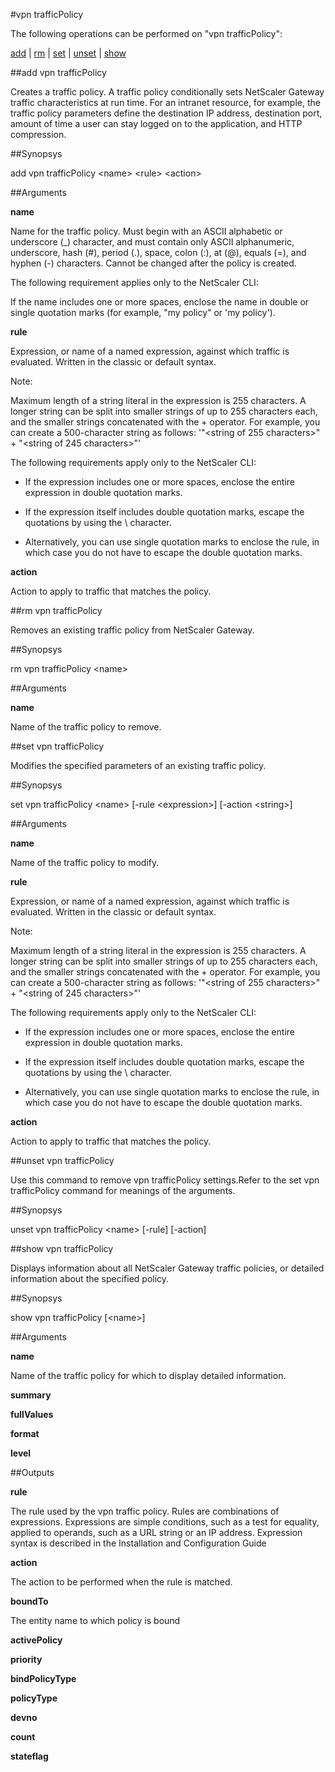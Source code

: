 #vpn trafficPolicy

The following operations can be performed on "vpn trafficPolicy":


[add](#add-vpn-trafficpolicy) | [rm](#rm-vpn-trafficpolicy) | [set](#set-vpn-trafficpolicy) | [unset](#unset-vpn-trafficpolicy) | [show](#show-vpn-trafficpolicy)

##add vpn trafficPolicy

Creates a traffic policy. A traffic policy conditionally sets NetScaler Gateway traffic characteristics at run time. For an intranet resource, for example, the traffic policy parameters define the destination IP address, destination port, amount of time a user can stay logged on to the application, and HTTP compression.


##Synopsys

add vpn trafficPolicy &lt;name> &lt;rule> &lt;action>


##Arguments

<b>name</b>
Name for the traffic policy. Must begin with an ASCII alphabetic or underscore (_) character, and must contain only ASCII alphanumeric, underscore, hash (#), period (.), space, colon (:), at (@), equals (=), and hyphen (-) characters. Cannot be changed after the policy is created.
The following requirement applies only to the NetScaler CLI:
If the name includes one or more spaces, enclose the name in double or single quotation marks (for example, "my policy" or 'my policy').

<b>rule</b>
Expression, or name of a named expression, against which traffic is evaluated. Written in the classic or default syntax.
Note:
Maximum length of a string literal in the expression is 255 characters. A longer string can be split into smaller strings of up to 255 characters each, and the smaller strings concatenated with the + operator. For example, you can create a 500-character string as follows: '"&lt;string of 255 characters&gt;" + "&lt;string of 245 characters&gt;"'
The following requirements apply only to the NetScaler CLI:
* If the expression includes one or more spaces, enclose the entire expression in double quotation marks.
* If the expression itself includes double quotation marks, escape the quotations by using the \\ character. 
* Alternatively, you can use single quotation marks to enclose the rule, in which case you do not have to escape the double quotation marks.

<b>action</b>
Action to apply to traffic that matches the policy.



##rm vpn trafficPolicy

Removes an existing traffic policy from NetScaler Gateway.


##Synopsys

rm vpn trafficPolicy &lt;name>


##Arguments

<b>name</b>
Name of the traffic policy to remove.



##set vpn trafficPolicy

Modifies the specified parameters of an existing traffic policy.


##Synopsys

set vpn trafficPolicy &lt;name> [-rule &lt;expression>] [-action &lt;string>]


##Arguments

<b>name</b>
Name of the traffic policy to modify.

<b>rule</b>
Expression, or name of a named expression, against which traffic is evaluated. Written in the classic or default syntax.
Note:
Maximum length of a string literal in the expression is 255 characters. A longer string can be split into smaller strings of up to 255 characters each, and the smaller strings concatenated with the + operator. For example, you can create a 500-character string as follows: '"&lt;string of 255 characters&gt;" + "&lt;string of 245 characters&gt;"'
The following requirements apply only to the NetScaler CLI:
* If the expression includes one or more spaces, enclose the entire expression in double quotation marks.
* If the expression itself includes double quotation marks, escape the quotations by using the \\ character. 
* Alternatively, you can use single quotation marks to enclose the rule, in which case you do not have to escape the double quotation marks.

<b>action</b>
Action to apply to traffic that matches the policy.



##unset vpn trafficPolicy

Use this command to remove vpn trafficPolicy settings.Refer to the set vpn trafficPolicy command for meanings of the arguments.


##Synopsys

unset vpn trafficPolicy &lt;name> [-rule] [-action]


##show vpn trafficPolicy

Displays information about all NetScaler Gateway traffic policies, or detailed information about the specified policy.


##Synopsys

show vpn trafficPolicy [&lt;name>]


##Arguments

<b>name</b>
Name of the traffic policy for which to display detailed information.

<b>summary</b>

<b>fullValues</b>

<b>format</b>

<b>level</b>



##Outputs

<b>rule</b>
The rule used by the vpn traffic policy. Rules are combinations of expressions. Expressions are simple conditions, such as a test for equality, applied to operands, such as a URL string or an IP address. Expression syntax is described in the Installation and Configuration Guide

<b>action</b>
The action to be performed when the rule is matched.

<b>boundTo</b>
The entity name to which policy is bound

<b>activePolicy</b>

<b>priority</b>

<b>bindPolicyType</b>

<b>policyType</b>

<b>devno</b>

<b>count</b>

<b>stateflag</b>



